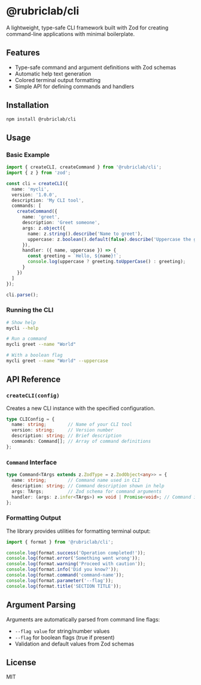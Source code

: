 # @rubriclab/cli

A lightweight, type-safe CLI framework built with Zod for creating command-line applications with minimal boilerplate.

## Features

- Type-safe command and argument definitions with Zod schemas
- Automatic help text generation
- Colored terminal output formatting
- Simple API for defining commands and handlers

## Installation

```bash
npm install @rubriclab/cli
```

## Usage

### Basic Example

```typescript
import { createCLI, createCommand } from '@rubriclab/cli';
import { z } from 'zod';

const cli = createCLI({
  name: 'mycli',
  version: '1.0.0',
  description: 'My CLI tool',
  commands: [
    createCommand({
      name: 'greet',
      description: 'Greet someone',
      args: z.object({
        name: z.string().describe('Name to greet'),
        uppercase: z.boolean().default(false).describe('Uppercase the greeting')
      }),
      handler: ({ name, uppercase }) => {
        const greeting = `Hello, ${name}!`;
        console.log(uppercase ? greeting.toUpperCase() : greeting);
      }
    })
  ]
});

cli.parse();
```

### Running the CLI

```bash
# Show help
mycli --help

# Run a command
mycli greet --name "World"

# With a boolean flag
mycli greet --name "World" --uppercase
```

## API Reference

### `createCLI(config)`

Creates a new CLI instance with the specified configuration.

```typescript
type CLIConfig = {
  name: string;        // Name of your CLI tool
  version: string;     // Version number
  description: string; // Brief description
  commands: Command[]; // Array of command definitions
};
```

### `Command` Interface

```typescript
type Command<TArgs extends z.ZodType = z.ZodObject<any>> = {
  name: string;        // Command name used in CLI
  description: string; // Command description shown in help
  args: TArgs;         // Zod schema for command arguments
  handler: (args: z.infer<TArgs>) => void | Promise<void>; // Command implementation
};
```

### Formatting Output

The library provides utilities for formatting terminal output:

```typescript
import { format } from '@rubriclab/cli';

console.log(format.success('Operation completed!'));
console.log(format.error('Something went wrong'));
console.log(format.warning('Proceed with caution'));
console.log(format.info('Did you know?'));
console.log(format.command('command-name'));
console.log(format.parameter('--flag'));
console.log(format.title('SECTION TITLE'));
```

## Argument Parsing

Arguments are automatically parsed from command line flags:

- `--flag value` for string/number values
- `--flag` for boolean flags (true if present)
- Validation and default values from Zod schemas

## License

MIT